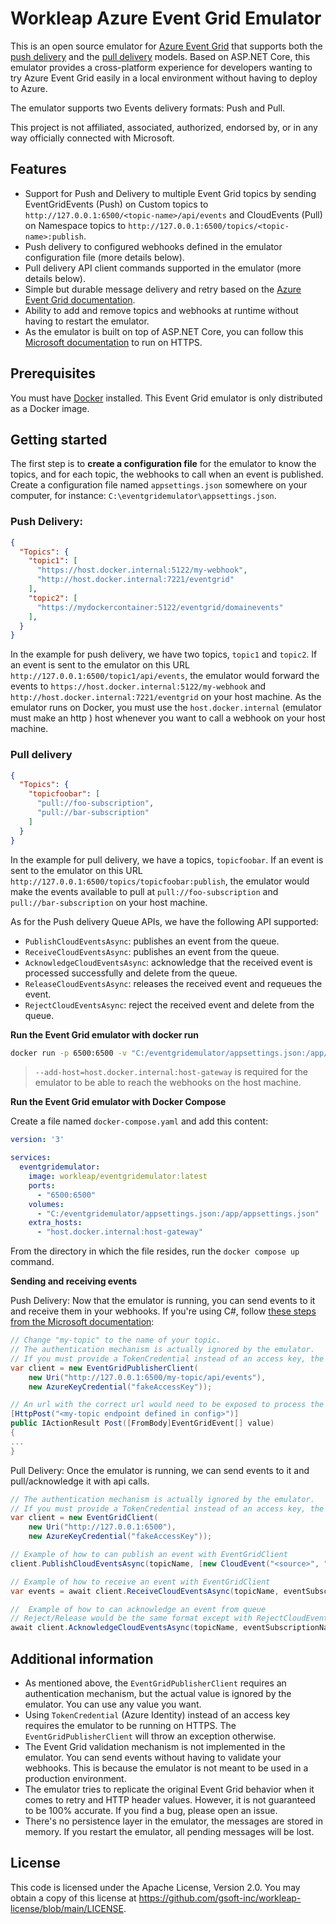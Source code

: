 # Workleap Azure Event Grid Emulator

This is an open source emulator for [Azure Event Grid](https://learn.microsoft.com/en-us/azure/event-grid/overview) that supports both the [push delivery](https://learn.microsoft.com/en-us/azure/event-grid/push-delivery-overview) and the [pull delivery](https://learn.microsoft.com/en-us/azure/event-grid/pull-delivery-overview) models. Based on ASP.NET Core, this emulator provides a cross-platform experience for developers wanting to try Azure Event Grid easily in a local environment without having to deploy to Azure.

The emulator supports two Events delivery formats: Push and Pull.

This project is not affiliated, associated, authorized, endorsed by, or in any way officially connected with Microsoft.

## Features

- Support for Push and Delivery to multiple Event Grid topics by sending EventGridEvents (Push) on Custom topics to `http://127.0.0.1:6500/<topic-name>/api/events` and CloudEvents (Pull) on Namespace topics to `http://127.0.0.1:6500/topics/<topic-name>:publish`.
- Push delivery to configured webhooks defined in the emulator configuration file (more details below).
- Pull delivery API client commands supported in the emulator (more details below).
- Simple but durable message delivery and retry based on the [Azure Event Grid documentation](https://learn.microsoft.com/en-us/azure/event-grid/delivery-and-retry).
- Ability to add and remove topics and webhooks at runtime without having to restart the emulator.
- As the emulator is built on top of ASP.NET Core, you can follow this [Microsoft documentation](https://learn.microsoft.com/en-us/aspnet/core/security/docker-compose-https) to run on HTTPS.

## Prerequisites

You must have [Docker](https://www.docker.com/get-started/) installed. This Event Grid emulator is only distributed as a Docker image.

## Getting started

The first step is to **create a configuration file** for the emulator to know the topics, and for each topic, the webhooks to call when an event is published.
Create a configuration file named `appsettings.json` somewhere on your computer, for instance: `C:\eventgridemulator\appsettings.json`.

### Push Delivery:

```json
{
  "Topics": {
    "topic1": [
      "https://host.docker.internal:5122/my-webhook",
      "http://host.docker.internal:7221/eventgrid"
    ],
    "topic2": [
      "https://mydockercontainer:5122/eventgrid/domainevents"
    ],
  }
}
```
In the example for push delivery, we have two topics, `topic1` and `topic2`. If an event is sent to the emulator on this URL `http://127.0.0.1:6500/topic1/api/events`, the emulator would forward the events to `https://host.docker.internal:5122/my-webhook` and `http://host.docker.internal:7221/eventgrid` on your host machine. As the emulator runs on Docker, you must use the `host.docker.internal` (emulator must make an http ) host whenever you want to call a webhook on your host machine.

### Pull delivery
```json
{
  "Topics": {
    "topicfoobar": [
      "pull://foo-subscription",
      "pull://bar-subscription"
    ]
  }
}
```

In the example for pull delivery, we have a topics, `topicfoobar`. If an event is sent to the emulator on this URL `http://127.0.0.1:6500/topics/topicfoobar:publish`, the emulator would make the events available to pull at `pull://foo-subscription` and `pull://bar-subscription` on your host machine.

As for the Push delivery Queue APIs, we have the following API supported:

- `PublishCloudEventsAsync`: publishes an event from the queue.
- `ReceiveCloudEventsAsync`: publishes an event from the queue.
- `AcknowledgeCloudEventsAsync`: acknowledge that the received event is processed successfully and delete from the queue.
- `ReleaseCloudEventsAsync`: releases the received event and requeues the event.
- `RejectCloudEventsAsync`: reject the received event and delete from the queue.

**Run the Event Grid emulator with docker run**

```bash
docker run -p 6500:6500 -v "C:/eventgridemulator/appsettings.json:/app/appsettings.json" --add-host=host.docker.internal:host-gateway workleap/eventgridemulator
```

> `--add-host=host.docker.internal:host-gateway` is required for the emulator to be able to reach the webhooks on the host machine.

**Run the Event Grid emulator with Docker Compose**

Create a file named `docker-compose.yaml` and add this content:

```yaml
version: '3'

services:
  eventgridemulator:
    image: workleap/eventgridemulator:latest
    ports:
      - "6500:6500"
    volumes:
      - "C:/eventgridemulator/appsettings.json:/app/appsettings.json"
    extra_hosts:
      - "host.docker.internal:host-gateway"
```

From the directory in which the file resides, run the `docker compose up` command.

**Sending and receiving events**

Push Delivery: Now that the emulator is running, you can send events to it and receive them in your webhooks. If you're using C#, follow [these steps from the Microsoft documentation](https://learn.microsoft.com/en-us/dotnet/api/overview/azure/messaging.eventgrid-readme?view=azure-dotnet):

```csharp
// Change "my-topic" to the name of your topic.
// The authentication mechanism is actually ignored by the emulator.
// If you must provide a TokenCredential instead of an access key, the emulator must be running on HTTPS.
var client = new EventGridPublisherClient(
    new Uri("http://127.0.0.1:6500/my-topic/api/events"),
    new AzureKeyCredential("fakeAccessKey"));

// An url with the correct url would need to be exposed to process the push delivery events
[HttpPost("<my-topic endpoint defined in config>")]
public IActionResult Post([FromBody]EventGridEvent[] value)
{
...
}
```
Pull Delivery: Once the emulator is running, we can send events to it and pull/acknowledge it with api calls.

```csharp
// The authentication mechanism is actually ignored by the emulator.
// If you must provide a TokenCredential instead of an access key, the emulator must be running on HTTPS.
var client = new EventGridClient(
    new Uri("http://127.0.0.1:6500"),
    new AzureKeyCredential("fakeAccessKey"));

// Example of how to can publish an event with EventGridClient
client.PublishCloudEventsAsync(topicName, [new CloudEvent("<source>", "<type>", data));

// Example of how to receive an event with EventGridClient
var events = await client.ReceiveCloudEventsAsync(topicName, eventSubscriptionName);

//  Example of how to can acknowledge an event from queue
// Reject/Release would be the same format except with RejectCloudEventsAsync/RejectOptions and ReleaseCloudEventsAsync/ReleaseOptions
await client.AcknowledgeCloudEventsAsync(topicName, eventSubscriptionName, new AcknowledgeOptions([<lock token obtained from the received cloud event>]));

```

## Additional information

- As mentioned above, the `EventGridPublisherClient` requires an authentication mechanism, but the actual value is ignored by the emulator. You can use any value you want.
- Using `TokenCredential` (Azure Identity) instead of an access key requires the emulator to be running on HTTPS. The `EventGridPublisherClient` will throw an exception otherwise.
- The Event Grid validation mechanism is not implemented in the emulator. You can send events without having to validate your webhooks. This is because the emulator is not meant to be used in a production environment.
- The emulator tries to replicate the original Event Grid behavior when it comes to retry and HTTP header values. However, it is not guaranteed to be 100% accurate. If you find a bug, please open an issue.
- There's no persistence layer in the emulator, the messages are stored in memory. If you restart the emulator, all pending messages will be lost.

## License

This code is licensed under the Apache License, Version 2.0. You may obtain a copy of this license at https://github.com/gsoft-inc/workleap-license/blob/main/LICENSE.